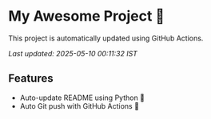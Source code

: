 # My Awesome Project 🚀

This project is automatically updated using GitHub Actions.

_Last updated: 2025-05-10 00:11:32 IST_

## Features
- Auto-update README using Python 🐍
- Auto Git push with GitHub Actions 🤖
